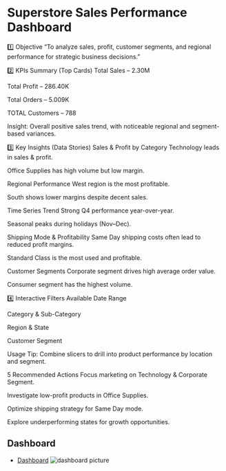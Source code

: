  # Superstore Sales Performance Dashboard
  
1️⃣ Objective
“To analyze sales, profit, customer segments, and regional performance for strategic business decisions.”

2️⃣ KPIs Summary (Top Cards)
  Total Sales – 2.30M

  Total Profit – 286.40K

  Total Orders – 5.009K

  TOTAL Customers – 788

Insight: Overall positive sales trend, with noticeable regional and segment-based variances.

3️⃣ Key Insights (Data Stories)
  Sales & Profit by Category
Technology leads in sales & profit.

Office Supplies has high volume but low margin.

  Regional Performance
West region is the most profitable.

South shows lower margins despite decent sales.

  Time Series Trend
Strong Q4 performance year-over-year.

Seasonal peaks during holidays (Nov–Dec).

  Shipping Mode & Profitability
Same Day shipping costs often lead to reduced profit margins.

Standard Class is the most used and profitable.

  Customer Segments
Corporate segment drives high average order value.

Consumer segment has the highest volume.

4️⃣ Interactive Filters Available
  Date Range

  Category & Sub-Category

  Region & State

  Customer Segment

Usage Tip: Combine slicers to drill into product performance by location and segment.

5️ Recommended Actions
  Focus marketing on Technology & Corporate Segment.

  Investigate low-profit products in Office Supplies.

  Optimize shipping strategy for Same Day mode.

  Explore underperforming states for growth opportunities.

## Dashboard  
- <a href="https://github.com/akshya408/superstore/commit/65af7b2fa7830b032d6f9a768f4500ec82dd5a22">Dashboard</a>
![dashboard picture ](https://github.com/user-attachments/assets/2190b42a-7a89-49c9-b7a5-a5591212b0fe)

